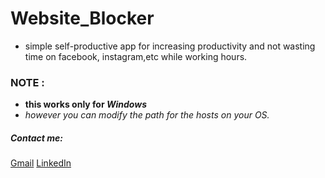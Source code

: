 # Website_Blocker

* simple self-productive app for increasing             productivity and not wasting time on facebook, instagram,etc while working hours.
### NOTE :
  - **this works only for _Windows_**
  - _however you can modify the path for the hosts on your OS._

##### Contact me:
 [Gmail](mailto:01chandrasubhodeep@gmail.com)
 [LinkedIn](https://www.linkedin.com/in/subhodeep-chandra/)